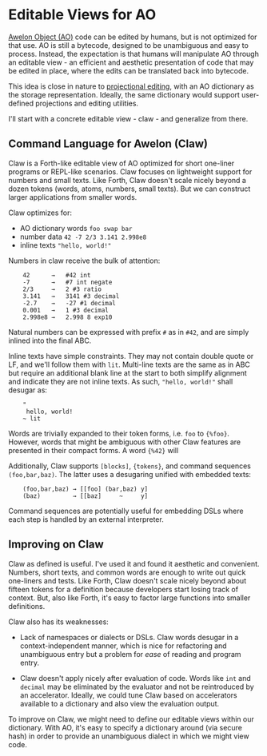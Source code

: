 
# Editable Views for AO

[Awelon Object (AO)](AboutAO.md) code can be edited by humans, but is not optimized for that use. AO is still a bytecode, designed to be unambiguous and easy to process. Instead, the expectation is that humans will manipulate AO through an editable view - an efficient and aesthetic presentation of code that may be edited in place, where the edits can be translated back into bytecode. 

This idea is close in nature to [projectional editing](http://martinfowler.com/bliki/ProjectionalEditing.html), with an AO dictionary as the storage representation. Ideally, the same dictionary would support user-defined projections and editing utilities.

I'll start with a concrete editable view - claw - and generalize from there. 

## Command Language for Awelon (Claw)

Claw is a Forth-like editable view of AO optimized for short one-liner programs or REPL-like scenarios. Claw focuses on lightweight support for numbers and small texts. Like Forth, Claw doesn't scale nicely beyond a dozen tokens (words, atoms, numbers, small texts). But we can construct larger applications from smaller words.

Claw optimizes for:

* AO dictionary words `foo swap bar`
* number data `42 -7 2/3 3.141 2.998e8`
* inline texts `"hello, world!"`

Numbers in claw receive the bulk of attention:

        42      →   #42 int
        -7      →   #7 int negate
        2/3     →   2 #3 ratio
        3.141   →   3141 #3 decimal
        -2.7    →   -27 #1 decimal
        0.001   →   1 #3 decimal
        2.998e8 →   2.998 8 exp10

Natural numbers can be expressed with prefix `#` as in `#42`, and are simply inlined into the final ABC.

Inline texts have simple constraints. They may not contain double quote or LF, and we'll follow them with `lit`. Multi-line texts are the same as in ABC but require an additional blank line at the start to both simplify alignment and indicate they are not inline texts. As such, `"hello, world!"` shall desugar as:

        "
         hello, world!
        ~ lit

Words are trivially expanded to their token forms, i.e. `foo` to `{%foo}`. However, words that might be ambiguous with other Claw features are presented in their compact forms. A word `{%42}` will 

Additionally, Claw supports `[blocks]`, `{tokens}`, and command sequences `(foo,bar,baz)`. The latter uses a desugaring unified with embedded texts:

        (foo,bar,baz) → [[foo] (bar,baz) y]
        (baz)         → [[baz]     ~     y]

Command sequences are potentially useful for embedding DSLs where each step is handled by an external interpreter. 

## Improving on Claw

Claw as defined is useful. I've used it and found it aesthetic and convenient. Numbers, short texts, and common words are enough to write out quick one-liners and tests. Like Forth, Claw doesn't scale nicely beyond about fifteen tokens for a definition because developers start losing track of context. But, also like Forth, it's easy to factor large functions into smaller definitions.

Claw also has its weaknesses:

* Lack of namespaces or dialects or DSLs. Claw words desugar in a context-independent manner, which is nice for refactoring and unambiguous entry but a problem for *ease* of reading and program entry. 

* Claw doesn't apply nicely after evaluation of code. Words like `int` and `decimal` may be eliminated by the evaluator and not be reintroduced by an accelerator. Ideally, we could tune Claw based on accelerators available to a dictionary and also view the evaluation output.

To improve on Claw, we might need to define our editable views within our dictionary. With AO, it's easy to specify a dictionary around (via secure hash) in order to provide an unambiguous dialect in which we might view code. 

